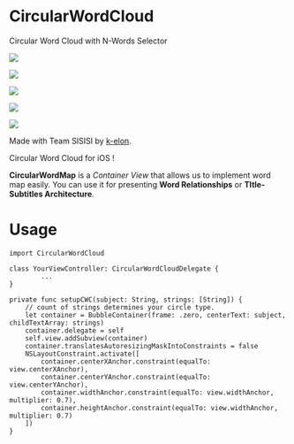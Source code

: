 # **CircularWordCloud**

Circular Word Cloud with N-Words Selector

![](https://img.shields.io/badge/platform-iOS-blue.svg?style=flat)

![](https://img.shields.io/badge/swift5-compatible-4BC51D.svg?style=flat)

![](https://img.shields.io/badge/Carthage-compatible-4BC51D.svg?style=flat)

![](https://img.shields.io/cocoapods/v/XLPagerTabStrip.svg)

![](http://img.shields.io/badge/license-MIT-blue.svg?style=flat)

Made with Team SISISI by [k-elon](https://github.com/minsub0922).

Circular Word Cloud for iOS !

**CircularWordMap** is a *Container View* that allows us to implement word map easily. You can use it for presenting **Word Relationships** or **TItle-Subtitles Architecture**.

# Usage

    import CircularWordCloud
    
    class YourViewController: CircularWordCloudDelegate {
    		...
    }

    private func setupCWC(subject: String, strings: [String]) {
    	// count of strings determines your circle type.
    	let container = BubbleContainer(frame: .zero, centerText: subject, childTextArray: strings)
    	container.delegate = self
    	self.view.addSubview(container)
    	container.translatesAutoresizingMaskIntoConstraints = false
    	NSLayoutConstraint.activate([
    	    container.centerXAnchor.constraint(equalTo: view.centerXAnchor),
    	    container.centerYAnchor.constraint(equalTo: view.centerYAnchor),
    	    container.widthAnchor.constraint(equalTo: view.widthAnchor, multiplier: 0.7),
    	    container.heightAnchor.constraint(equalTo: view.widthAnchor, multiplier: 0.7)
    	])
    }
